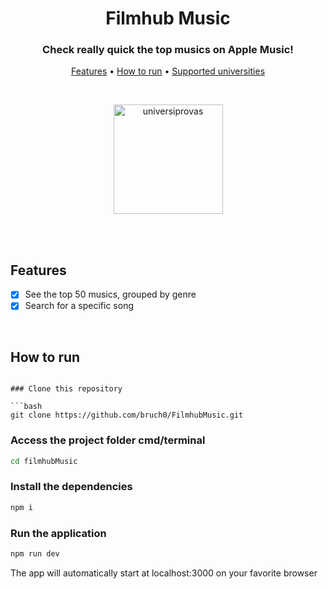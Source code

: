<h1 align="center">
  Filmhub Music
</h1>

<h3 align="center">
    Check really quick the top musics on Apple Music!
</h3>

<p align="center">
 <a href="#features">Features</a> • 
 <a href="#how-to-run">How to run</a> • 
 <a href="#supported-universities">Supported universities</a>
</p>


</br>

<p align="center">
  <img src="public/icon.png" width="175" alt="universiprovas" />
</p>

</br>

</br>

## Features

- [x] See the top 50 musics, grouped by genre 
- [x] Search for a specific song

</br>

## How to run

```

### Clone this repository

```bash
git clone https://github.com/bruch0/FilmhubMusic.git
```

### Access the project folder cmd/terminal

```bash
cd filmhubMusic
```

### Install the dependencies

```bash
npm i
```

### Run the application

```bash
npm run dev
```

The app will automatically start at localhost:3000 on your favorite browser

</br>